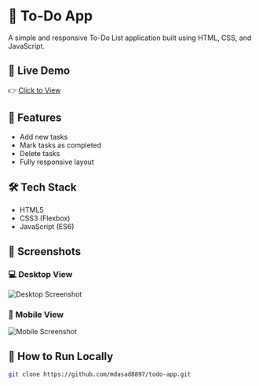 # 📝 To-Do App

A simple and responsive To-Do List application built using HTML, CSS, and JavaScript.

## 🚀 Live Demo

👉 [Click to View](https://taupe-crepe-4857c9.netlify.app)

## 🔧 Features

- Add new tasks
- Mark tasks as completed
- Delete tasks
- Fully responsive layout

## 🛠️ Tech Stack

- HTML5
- CSS3 (Flexbox)
- JavaScript (ES6)

## 📸 Screenshots

### 💻 Desktop View
![Desktop Screenshot](./assets/-desktop.png)

### 📱 Mobile View
![Mobile Screenshot](./assets/todo-mobile.png)

## 📂 How to Run Locally

```bash
git clone https://github.com/mdasad8897/todo-app.git
